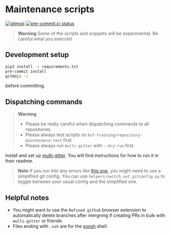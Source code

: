 # Maintenance scripts

[![gitmoji](https://img.shields.io/badge/gitmoji-%20😜%20😍-FFDD67.svg)](https://gitmoji.dev)
[![pre-commit.ci status](https://results.pre-commit.ci/badge/github/hsf-training/maintenance/main.svg)](https://results.pre-commit.ci/latest/github/hsf-training/maintenance/main)

> **Warning**
> Some of the scripts and snippets will be experimental. Be careful what you
> execute!

## Development setup

```bash
pip3 install -r requirements.txt
pre-commit install
gitmoji -i
```

before committing.

## Dispatching commands

> **Warning**
> * Please be really careful when dispatching commands to all repositories.
> * Please always test scripts on `hsf-training/repository-maintenance-test` first
> * Please always run `multi-gitter` with `--dry-run` first.

Install and set up [multi-gitter](https://github.com/lindell/multi-gitter/tree/master/internal).
You will find instructions for how to run it in their readme.

> **Note**
> If you run into any errors like [this one](https://github.com/gruntwork-io/git-xargs/issues/82), you might need
> to use a simplified git config. You can use `helpers/switch_out_gitconfig.py` to toggle between your usual config
> and the simplified one.

## Helpful notes

* You might want to use the `Refined github` browser extension to automatically
  delete branches after mergning if creating PRs in bulk with `multi-gitter`
  or friends
* Files ending with `.xsh` are for the [xonsh](https://xon.sh/) shell.
